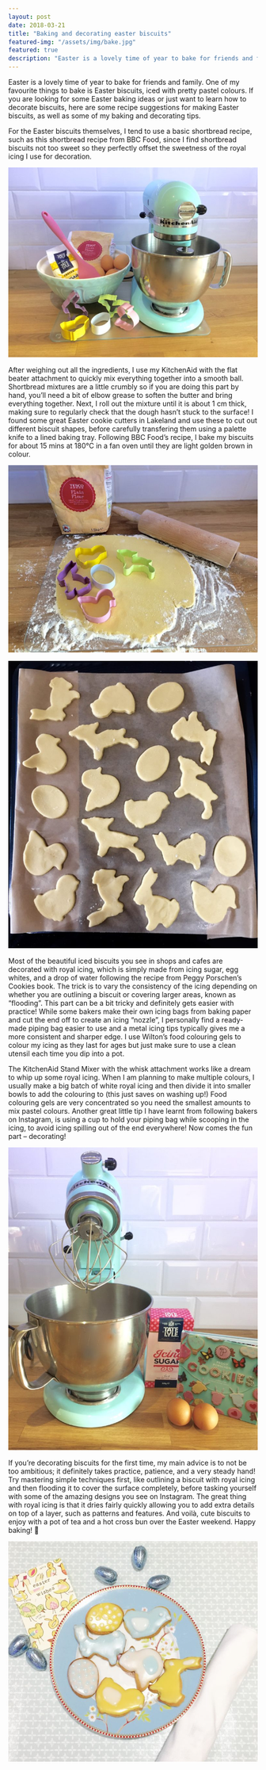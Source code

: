 ```yaml
---
layout: post
date: 2018-03-21
title: "Baking and decorating easter biscuits"
featured-img: "/assets/img/bake.jpg"
featured: true
description: "Easter is a lovely time of year to bake for friends and family. One of my favourite things to bake is Easter biscuits, iced with pretty pastel colours."
---
```


Easter is a lovely time of year to bake for friends and family. One of my favourite things to bake is Easter biscuits, iced with pretty pastel colours. If you are looking for some Easter baking ideas or just want to learn how to decorate biscuits, here are some recipe suggestions for making Easter biscuits, as well as some of my baking and decorating tips.

For the Easter biscuits themselves, I tend to use a basic shortbread recipe, such as this shortbread recipe from BBC Food, since I find shortbread biscuits not too sweet so they perfectly offset the sweetness of the royal icing I use for decoration.

![Ingredients for baking Easter biscuits](/assets/img/bake.jpg)

After weighing out all the ingredients, I use my KitchenAid with the flat beater attachment to quickly mix everything together into a smooth ball. Shortbread mixtures are a little crumbly so if you are doing this part by hand, you’ll need a bit of elbow grease to soften the butter and bring everything together. Next, I roll out the mixture until it is about 1 cm thick, making sure to regularly check that the dough hasn’t stuck to the surface! I found some great Easter cookie cutters in Lakeland and use these to cut out different biscuit shapes, before carefully transfering them using a palette knife to a lined baking tray. Following BBC Food’s recipe, I bake my biscuits for about 15 mins at 180°C in a fan oven until they are light golden brown in colour.

![Rolling out the dough to cut out Easter biscuits](/assets/img/bake1.jpg)

![Easter biscuits ready to go in the oven](/assets/img/bake2.jpg)

Most of the beautiful iced biscuits you see in shops and cafes are decorated with royal icing, which is simply made from icing sugar, egg whites, and a drop of water following the recipe from Peggy Porschen’s Cookies book. The trick is to vary the consistency of the icing depending on whether you are outlining a biscuit or covering larger areas, known as “flooding”. This part can be a bit tricky and definitely gets easier with practice! While some bakers make their own icing bags from baking paper and cut the end off to create an icing “nozzle”, I personally find a ready-made piping bag easier to use and a metal icing tips typically gives me a more consistent and sharper edge. I use Wilton’s food colouring gels to colour my icing as they last for ages but just make sure to use a clean utensil each time you dip into a pot.

The KitchenAid Stand Mixer with the whisk attachment works like a dream to whip up some royal icing. When I am planning to make multiple colours, I usually make a big batch of white royal icing and then divide it into smaller bowls to add the colouring to (this just saves on washing up!) Food colouring gels are very concentrated so you need the smallest amounts to mix pastel colours. Another great little tip I have learnt from following bakers on Instagram, is using a cup to hold your piping bag while scooping in the icing, to avoid icing spilling out of the end everywhere! Now comes the fun part – decorating!

![Ingredients for making royal icing](/assets/img/bake3.jpg)

If you’re decorating biscuits for the first time, my main advice is to not be too ambitious; it definitely takes practice, patience, and a very steady hand! Try mastering simple techniques first, like outlining a biscuit with royal icing and then flooding it to cover the surface completely, before tasking yourself with some of the amazing designs you see on Instagram. The great thing with royal icing is that it dries fairly quickly allowing you to add extra details on top of a layer, such as patterns and features. And voilà, cute biscuits to enjoy with a pot of tea and a hot cross bun over the Easter weekend. Happy baking! 🙂

![Easter biscuits decorated with pale yellow and blue icing](/assets/img/bake4.jpg)
